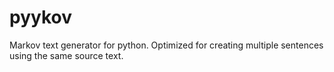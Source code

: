# pyykov
Markov text generator for python.  Optimized for creating multiple sentences using the same source text.
